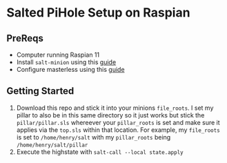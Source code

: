 # Salted PiHole Setup on Raspian

## PreReqs
- Computer running Raspian 11
- Install `salt-minion` using this [guide](https://docs.saltproject.io/salt/install-guide/en/latest/topics/install-by-operating-system/raspbian.html)
- Configure masterless using this [guide](https://docs.saltproject.io/en/latest/topics/tutorials/quickstart.html)

## Getting Started
1. Download this repo and stick it  into your minions `file_roots`. I set my pillar to also be in this same directory so it just works but stick the `pillar/pillar.sls` whereever your `pillar_roots` is set and make sure it applies via the `top.sls` within that location. For example, my `file_roots` is set to `/home/henry/salt` with my `pillar_roots` being `/home/henry/salt/pillar`
2. Execute the highstate with `salt-call --local state.apply`
